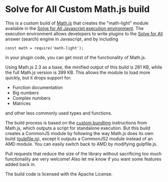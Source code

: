 # Solve for All Custom Math.js build

This is a custom build of [Math.js](http://mathjs.org) that creates the "math-light" module
available in the [Solve for All Javascript execution environment](https://solveforall.com/docs/developer/javascript_execution).
The execution environment allows developers to write plugins to the
[Solve for All](https://solveforall.com/) answer (search) engine in Javascript,
and by including

    const math = require('math-light');

in your plugin code, you can get most of the functionality of Math.js.

Using Math.js 2.3 as a base, the minified output of this build is 281 KB, while
the full Math.js version is 399 KB. This allows the module to load more quickly,
but it drops support for:

* Function documentation
* Big numbers
* Complex numbers
* Matrices

and other less commonly used types and functions.

The build process is based on the [custom bundling](http://mathjs.org/docs/custom_bundling.html)
instructions from Math.js, which outputs a script for standalone execution. But
this build creates a CommonJS module by following the way Math.js does its own
build ([gulpfile.js](https://github.com/josdejong/mathjs/blob/master/gulpfile.js)), except it outputs a CommonJS2
module instead of an AMD module. You can easily switch back to AMD by modifying gulpfile.js.

Pull requests that reduce the size of the library without sacrificing too much
functionality are very welcome! Also let me know if you want some features added
back in.

The build code is licensed with the Apache License.
